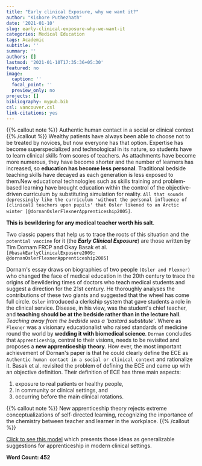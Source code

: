 ```yaml
---
title: "Early clinical Exposure, why we want it?"
author: "Kishore Puthezhath"
date: '2021-01-10'
slug: early-clinical-exposure-why-we-want-it
categories: Medical Education
tags: Academic
subtitle: ''
summary: ''
authors: []
lastmod: '2021-01-10T17:35:36+05:30'
featured: no
image:
  caption: ''
  focal_point: ''
  preview_only: no
projects: []
bibliography: mypub.bib
csl: vancouver.csl
link-citations: yes
---
```

{{% callout note %}}
Authentic human contact in a social or clinical context 
{{% /callout %}}
Wealthy patients have always been able to choose not to be treated by novices, but now everyone has that option. Expertise has become superspecialized and technological in its nature, so students have to learn clinical skills from scores of teachers. As attachments have become more numerous, they have become shorter and the number of learners has increased, so **education has become less personal**. Traditional bedside teaching skills have decayed as each generation is less exposed to them.New educational technologies such as skills training and problem-based learning have brought education within the control of the objective-driven curriculum by substituting simulation for reality. `All that sounds depressingly like the curriculum 'without the personal influence of [clinical] teachers upon pupils' that Osler likened to an Arctic winter [@dornanOslerFlexnerApprenticeship2005]`.



**This is  bewildering for any medical teacher worth his salt**.

Two classic papers that help us to trace the roots of this situation and the `potential vaccine` for it (the ***Early Clinical Exposure***) are those written by Tim Dornam FRCP and Okay Basak et al. `[@basakEarlyClinicalExposure2009; @dornanOslerFlexnerApprenticeship2005]`

Dornam's essay draws on biographies of two people `(Osler and Flexner)` who changed the face of medical education in the 20th century to trace the origins of bewildering times of doctors who teach medical students and suggest a direction for the 21st century. He thoroughly analyses the contributions of these two giants and suggested that the wheel has come full circle. `Osler` introduced a clerkship system that gave students a role in the clinical service. Disease, in his view, was the student's chief teacher, and **teaching should be at the bedside rather than in the lecture hall**.  *Teaching away from the bedside was a 'bastard substitute'*. Where as `Flexner` was a visionary educationalist who raised standards of medicine round the world by **wedding it with biomedical science**. `Dornan` concludes that `Apprenticeship`, central to their visions, needs to be revisited and proposes a **new apprenticeship theory**. How ever, the most important achievement of Dornan's paper is that he could clearly define the ECE as `Authentic human contact in a social or clinical context` and rationalize it.
Basak et al. revisited the problem of defining the ECE and came up with an objective definition. Their definition of ECE has three main aspects: 
1. exposure to real patients or healthy people, 
2. in community or clinical settings, and 
3. occurring before the main clinical rotations.

{{% callout note %}}
New apprenticeship theory rejects extreme conceptualizations of self-directed learning, recognizing the importance of the chemistry between teacher and learner in the workplace.
{{% /callout %}}

[Click to see this model](https://www.ncbi.nlm.nih.gov/pmc/articles/PMC1079407/table/tbl1/?report=objectonly) which presents those ideas as generalizable suggestions for apprenticeship in modern clinical settings.

**Word Count: 452**
